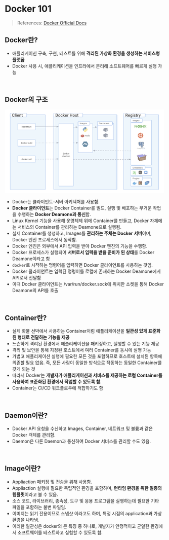 # Docker 101

> References: [Docker Official Docs](https://docs.docker.com/get-started/overview/)

## Docker란?

- 애플리케이션 구축, 구현, 테스트를 위해 **격리된 가상화 환경을 생성하는 서비스형 플랫폼**
- Docker 사용 시, 애플리케이션을 인프라에서 분리해 소프트웨어를 빠르게 실행 가능


<br/>

## Docker의 구조

![docker_structure.png](/images/docker_structure.png)

- Docker는 클라이언트-서버 아키텍처를 사용함.
- **Docker 클라이언트**는 Docker Container를 빌드, 실행 및 배포하는 무거운 작업을 수행하는 **Docker Deamone과 통신**함.
- Linux Kernel 기능을 사용해 운영체제 위에 Container를 만들고, Docker 자체에는 서비스의 Container를 관리하는 Deamone으로 실행됨.
- 실제 Container를 생성하고, Images를 **관리하는 주체는 Docker 서버**이며, Docker 엔진 프로세스에서 동작함.
- Docker 엔진은 외부에서 API 입력을 받아 Docker 엔진의 기능을 수행함.
- Docker 프로세스가 실행되어 **서버로서 입력을 받을 준비가 된 상태**를 Docker Deamone이라고 함
- `docker`로 시작하는 명령어를 입력하면 Docker 클라이언트를 사용하는 것임.
- Docker 클라이언트는 입력된 명령어를 로컬에 존재하는 Docker Deamone에게 API로서 전달함
- 이때 Docker 클라이언트는 /var/run/docker.sock에 위치한 소켓을 통해 Docker Deamone의 API를 호출

<br/>

## Container란?

- 실제 화물 선박에서 사용하는 Container처럼 애플리케이션을 **일관성 있게 표준화된 형태로 전달하는 기능을 제공**
- 느슨하게 격리된 환경에서 애플리케이션을 패키징하고, 실행할 수 있는 기능 제공
- 격리 및 보안을 통해 지정된 호스트에서 여러 Container를 동시에 실행 가능
- 가볍고 애플리케이션 실행에 필요한 모든 것을 포함하므로 호스트에 설치된 항목에 의존할 필요 없음. 즉, 모든 사람이 동일한 방식으로 작동하는 동일한 Container를 갖게 되는 것
- 따라서 Docker는 **개발자가 애플리케이션과 서비스를 제공하는 로컬 Container를 사용하여 표준화된 환경에서 작업할 수 있도록 함**.
- Container는 CI/CD 워크플로우에 적합하기도 함

<br/>

## Daemon이란?

- Docker API 요청을 수신하고 Images, Container, 네트워크 및 볼륨과 같은 Docker 객체를 관리함.
- Daemon은 다른 Daemon과 통신하여 Docker 서비스를 관리할 수도 있음.

<br/>

## Image이란?

- Appliaction 패키징 및 전송을 위해 사용함.
- Appliaction 실행에 필요한 독립적인 환경을 포함하며, **런타임 환경을 위한 일종의 템플릿**이라고 볼 수 있음.
- 소스 코드, 라이브러리, 종속성, 도구 및 응용 프로그램을 실행하는데 필요한 기타 파일을 포함하는 불변 파일임.
- 이미지는 읽기 전용이므로 스냅샷 이라고도 하며, 특정 시점의 application과 가상 환경을 나타냄.
- 이러한 일관성은 docker의 큰 특징 중 하나로, 개발자가 안정적이고 균일한 환경에서 소프트웨어를 테스트하고 실험할 수 있도록 함.